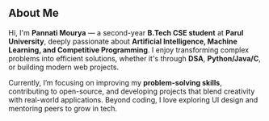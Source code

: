 <!-- About -->
<section id="about" class="glass">
  <h2 class="section-title">About Me</h2>
  <p>
    Hi, I'm <b>Pannati Mourya</b> — a second-year <b>B.Tech CSE student</b> at <b>Parul University</b>, deeply passionate about
    <b>Artificial Intelligence, Machine Learning, and Competitive Programming</b>. I enjoy transforming complex
    problems into efficient solutions, whether it's through <b>DSA</b>, <b>Python/Java/C</b>, or building modern web projects.
  </p>
  <p>
    Currently, I’m focusing on improving my <b>problem-solving skills</b>, contributing to open-source, and developing
    projects that blend creativity with real-world applications. Beyond coding, I love exploring UI design and mentoring
    peers to grow in tech.
  </p>
</section>
